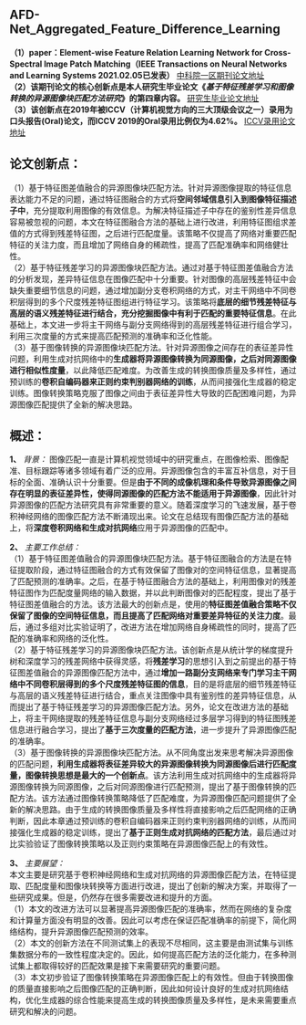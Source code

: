 ## AFD-Net_Aggregated_Feature_Difference_Learning
**（1）paper：Element-wise Feature Relation Learning Network for Cross-Spectral Image Patch Matching（IEEE Transactions on Neural Networks and Learning Systems  2021.02.05已发表）**  [中科院一区期刊论文地址](https://ieeexplore.ieee.org/abstract/document/9349201)  
**（2）该期刊论文的核心创新点是本人研究生毕业论文《*基于特征残差学习和图像转换的异源图像块匹配方法研究*》的第四章内容。**  [研究生毕业论文地址](http://kns8.zh.eastview.com/KCMS/detail/detail.aspx?filename=1020004804.nh&dbname=CMFD202001&dbcode=cdmd&uid=&v=MzE3NjBmbnM0eVJZYW16MTFQSGJrcVdBMEZyQ1VSN2lmWXVSdUZpamdWcnpQVkYyNUhyTzRHdG5NcTVFYlBJUis=)    
**（3）该创新点在2019年被ICCV（计算机视觉方向的三大顶级会议之一）录用为口头报告(Oral)论文，而ICCV 2019的Oral录用比例仅为4.62%。**   [ICCV录用论文地址](https://openaccess.thecvf.com/content_ICCV_2019/html/Quan_AFD-Net_Aggregated_Feature_Difference_Learning_for_Cross-Spectral_Image_Patch_Matching_ICCV_2019_paper.html)  

## 论文创新点：  
  （1）基于特征图差值融合的异源图像块匹配方法。针对异源图像提取的特征信息表达能力不足的问题，通过特征图融合的方式将**空间邻域信息引入到图像特征描述子中**，充分提取利用图像的有效信息。为解决特征描述子中存在的鉴别性差异信息容易被忽视的问题，本文在特征图融合方法的基础上进行改进，利用特征图组求差值的方式得到残差特征图，之后进行匹配度量。该策略不仅提高了网络对重要匹配特征的关注力度，而且增加了网络自身的稀疏性，提高了匹配准确率和网络健壮性。  
  （2）基于特征残差学习的异源图像块匹配方法。通过对基于特征图差值融合方法的分析发现，差异特征信息在图像匹配中十分重要。针对图像的高层残差特征中会缺失重要细节信息的问题，通过增加副分支卷积网络的方式，对主干网络中不同卷积层得到的多个尺度残差特征图组进行特征学习。该策略将**底层的细节残差特征与高层的语义残差特征进行结合，充分挖掘图像中有利于匹配的重要特征信息**。在此基础上，本文进一步将主干网络与副分支网络得到的高层残差特征进行组合学习，利用三次度量的方式来提高匹配预测的准确率和泛化性能。  
  （3）基于图像转换的异源图像块匹配方法。针对异源图像之间存在的表征差异性问题，利用生成对抗网络中的**生成器将异源图像转换为同源图像，之后对同源图像进行相似性度量**，以此降低匹配难度。为改善生成的转换图像质量及多样性，通过预训练的**卷积自编码器来正则约束判别器网络的训练**，从而间接强化生成器的稳定训练。图像转换策略克服了图像之间由于表征差异性大导致的匹配困难问题，为异源图像匹配提供了全新的解决思路。

## 概述：  
  **1、** *背景：* 
  图像匹配一直是计算机视觉领域中的研究重点，在图像检索、图像配准、目标跟踪等诸多领域有着广泛的应用。异源图像包含的丰富互补信息，对于目标的全面、准确认识十分重要。但是**由于不同的成像机理和条件导致异源图像之间存在明显的表征差异性，使得同源图像的匹配方法不能适用于异源图像**，因此针对异源图像的匹配方法研究具有非常重要的意义。随着深度学习的飞速发展，基于卷积神经网络的图像匹配方法不断涌现出来。论文在总结现有图像匹配方法的基础上，将**深度卷积网络和生成对抗网络**应用于异源图像的匹配中。  
    
  **2、**  *主要工作总结：*   
  （1）基于特征图差值融合的异源图像块匹配方法。基于特征图融合的方法是在特征提取阶段，通过特征图融合的方式有效保留了图像对的空间特征信息，显著提高了匹配预测的准确率。之后，在基于特征图融合方法的基础上，利用图像对的残差特征图作为匹配度量网络的输入数据，并以此判断图像对的匹配程度，提出了基于特征图差值融合的方法。该方法最大的创新点是，使用的**特征图差值融合策略不仅保留了图像的空间特征信息，而且提高了匹配网络对重要差异特征的关注力度**。最后，通过多组对比实验证明了，改进方法在增加网络自身稀疏性的同时，提高了匹配的准确率和网络的泛化性。  
  （2）基于特征残差学习的异源图像块匹配方法。该创新点是从统计学的梯度提升树和深度学习的残差网络中获得灵感，将**残差学习**的思想引入到之前提出的基于特征图差值融合的异源图像匹配方法中，通过**增加一路副分支网络来专门学习主干网络中不同卷积层得到的多个尺度残差特征图的信息**，目的是将底层的细节残差特征与高层的语义残差特征进行结合，重点关注图像中具有鉴别性的差异特征信息，从而提出了基于特征残差学习的异源图像匹配方法。另外，论文在改进方法的基础上，将主干网络提取的残差特征信息与副分支网络经过多层学习得到的特征图残差信息进行融合学习，提出了**基于三次度量的匹配方法**，进一步提升了异源图像匹配的准确率。  
  （3）基于图像转换的异源图像块匹配方法。从不同角度出发来思考解决异源图像的匹配问题，**利用生成器将表征差异较大的异源图像转换为同源图像后进行匹配度量，图像转换思想是最大的一个创新点**。该方法利用生成对抗网络中的生成器将异源图像转换为同源图像，之后对同源图像进行匹配预测，提出了基于图像转换的匹配方法。该方法通过图像转换策略降低了匹配难度，为异源图像匹配问题提供了全新的解决思路。由于生成的转换图像质量及多样性将直接影响之后匹配网络的正确判断，因此本章通过预训练的卷积自编码器来正则约束判别器网络的训练，从而间接强化生成器的稳定训练，提出了**基于正则生成对抗网络的匹配方法**，最后通过对比实验验证了图像转换策略以及正则约束策略在异源图像匹配上的有效性。  
    
  **3、**  *主要展望：*   
  本文主要是研究基于卷积神经网络和生成对抗网络的异源图像匹配方法，在特征提取、匹配度量和图像块转换等方面进行改进，提出了创新的解决方案，并取得了一些研究成果。但是，仍然存在很多需要改进和提升的方面。  
  （1）本文的改进方法可以显著提高异源图像匹配的准确率，然而在网络的复杂度和计算量方面没有明显的改善。因此可以考虑在保证匹配准确率的前提下，简化网络结构，提升异源图像匹配预测的效率。  
  （2）本文的创新方法在不同测试集上的表现不尽相同，这主要是由测试集与训练集数据分布的一致性程度决定的。因此，如何提高匹配方法的泛化能力，在多种测试集上都取得较好的匹配效果是接下来需要研究的重要问题。  
  （3）本文初步验证了图像转换策略在异源图像匹配上的有效性。但由于转换图像的质量直接影响之后图像匹配的正确判断，因此如何设计良好的生成对抗网络结构，优化生成器的综合性能来提高生成的转换图像质量及多样性，是未来需要重点研究和解决的问题。
